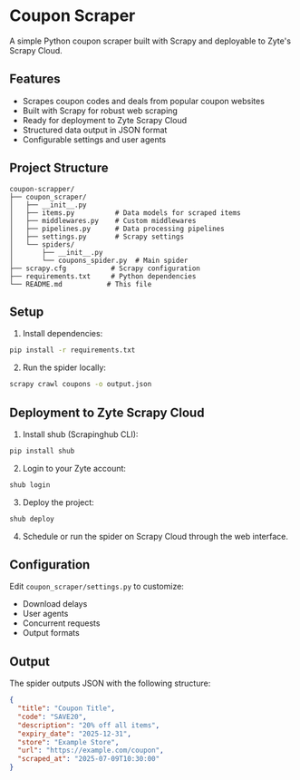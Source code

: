# Coupon Scraper

A simple Python coupon scraper built with Scrapy and deployable to Zyte's Scrapy Cloud.

## Features

- Scrapes coupon codes and deals from popular coupon websites
- Built with Scrapy for robust web scraping
- Ready for deployment to Zyte Scrapy Cloud
- Structured data output in JSON format
- Configurable settings and user agents

## Project Structure

```
coupon-scrapper/
├── coupon_scraper/
│   ├── __init__.py
│   ├── items.py          # Data models for scraped items
│   ├── middlewares.py    # Custom middlewares
│   ├── pipelines.py      # Data processing pipelines
│   ├── settings.py       # Scrapy settings
│   └── spiders/
│       ├── __init__.py
│       └── coupons_spider.py  # Main spider
├── scrapy.cfg           # Scrapy configuration
├── requirements.txt     # Python dependencies
└── README.md           # This file
```

## Setup

1. Install dependencies:
```bash
pip install -r requirements.txt
```

2. Run the spider locally:
```bash
scrapy crawl coupons -o output.json
```

## Deployment to Zyte Scrapy Cloud

1. Install shub (Scrapinghub CLI):
```bash
pip install shub
```

2. Login to your Zyte account:
```bash
shub login
```

3. Deploy the project:
```bash
shub deploy
```

4. Schedule or run the spider on Scrapy Cloud through the web interface.

## Configuration

Edit `coupon_scraper/settings.py` to customize:
- Download delays
- User agents
- Concurrent requests
- Output formats

## Output

The spider outputs JSON with the following structure:
```json
{
  "title": "Coupon Title",
  "code": "SAVE20",
  "description": "20% off all items",
  "expiry_date": "2025-12-31",
  "store": "Example Store",
  "url": "https://example.com/coupon",
  "scraped_at": "2025-07-09T10:30:00"
}
```
